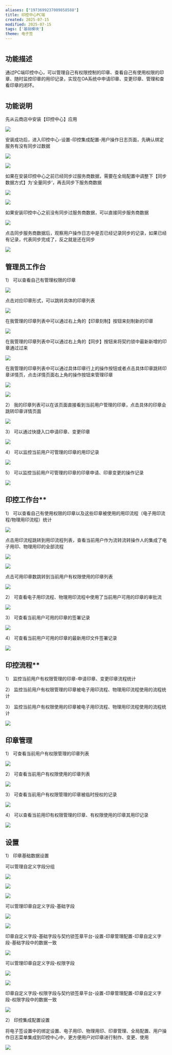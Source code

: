 ```yaml
---
aliases: ["1973699237009858588"]
title: 印控中心PC端
created: 2025-07-15
modified: 2025-07-15
tags: ['基础模块']
theme: 电子签
---
```


#

## **功能描述**

通过PC端印控中心，可以管理自己有权限控制的印章、查看自己有使用权限的印章、随时监控印章的用印记录，实现在OA系统中申请印章、变更印章、管理和查看印章的闭环。

#

## **功能说明**

先从云商店中安装【印控中心】应用

![](db7fc4e34661662fc111ba51a80cd7d3.jpg)

安装成功后，进入印控中心-设置-印控集成配置-用户操作日志页面，先确认绑定服务有没有同步过数据

![](199442cd031e1a0a1a2f9385de689034.jpg)

![](20b1939327758ee6f79f3dada7bfb69e.jpg)

如果在安装印控中心之前已经同步过服务商数据，需要在全局配置中调整下【同步数据方式】为‘全量同步’，再去同步下服务商数据

![](3d9450ff4d83d095992cef29c9ff3e59.jpg)

![](ceec402f8df1027393db6a094851f3c4.jpg)

如果安装印控中心之前没有同步过服务商数据，可以直接同步服务商数据

![](fc4a4746fe59a51bd2aa04055e7b6aaf.jpg)

点击同步服务商数据后，观察用户操作日志中是否已经记录同步的记录，如果已经有记录，代表同步完成了，反之就是还在同步

![](6471b2c5aef2656407c12f941561728b.jpg)

## **管理员工作台**

1） 可以查看自己有管理权限的印章

![](1026c2ad487cfd12fb070f589b1feef5.jpg)

点击对应印章形式，可以跳转具体的印章列表

![](95ec96b47e9180b3fe19ec4ca92e4605.jpg)

在我管理的印章列表中可以通过右上角的【印章刻制】按钮来刻制新的印章

![](d34dbf3911618f1b5ac04d8e1b4843c4.jpg)

在我管理的印章列表中可以通过右上角的【同步】按钮来将契约锁中最新新增的印章通过过来

![](ba387dad6f33be6d68c217f0fd073ccc.jpg)

在我管理的印章列表中可以通过具体印章行上的操作按钮或者点击具体印章跳转印章详情页，点击详情页面右上角的操作按钮来管理印章

![](305c5975fac6dc38ebab95eb13f46349.jpg)

![](b2f6bd3a6f2bb20108e5812e216a07b1.jpg)

2） 我的印章列表可以在该页面直接看到当前用户管理的印章，点击具体的印章会跳转印章详情页面

![](1f4c808441983b48eb3cf186f08ce78d.jpg)

3） 可以通过快捷入口申请印章、变更印章

![](ece9345f86a2a231a331484a07ef3b40.jpg)

4） 可以监控当前用户可管理的印章的用印记录

![](882371ce4f2576939a12a29fd2fb4c4d.jpg)

5） 可以监控当前用户可管理的印章的印章申请、印章变更的操作记录

![](7412268409297fc3527b85f05111b805.jpg)

## **印控**工作台**

1） 可以查看自己有使用权限的印章以及这些印章被使用的用印流程（电子用印流程/物理用印流程）统计

![](e1c3a7323429438d0cefe9a7d8b112a0.jpg)

点击用印流程跳转到用印流程列表，查看当前用户作为流转流转操作人的集成了电子用印、物理用印的全部流程

![](5e437b10c98dafc58b2524196800c620.jpg)

![](ea1543340d4e074e556b2fbe1768a568.jpg)

点击可用印章数跳转到当前用户有权限使用的印章列表

![](d4ed85a3c2d0a05054ec59d18fa85765.jpg)

2） 可查看电子用印流程、物理用印流程中使用了当前用户可用的印章的审批流

![](2f34d62c517899e1a1e8d0517ea71d7f.jpg)

3） 可查看当前用户可用的印章的签署记录

![](15fa386c50495d9fc0fc239e0c978db5.jpg)

4） 可查看当前用户可用的印章的最新用印文件签署记录

![](471577b4a0ca7fd638a300abdf6ae660.jpg)

## **印控**流程**

1） 监控当前用户有权限管理的印章-申请印章、变更印章流程统计

2） 监控当前用户有权限管理的印章被电子用印流程、物理用印流程使用的流程统计

3） 监控当前用户有权限使用的印章被电子用印流程、物理用印流程使用的流程统计

![](9037465979c5e74c3d41a725e1c36b34.jpg)

## **印章管理**

1） 可查看当前用户有权限管理的印章列表

![](37351d4317377fedfb32e9fcc14907eb.jpg)

2） 可查看当前用户有权限使用的印章列表

![](853152e2fb3999bee0643c0c5b50a7dc.jpg)

3） 可查看当前用户有权限管理的印章被临时授权的记录

![](f1fdea63e1969d22ef0af55760bf6837.jpg)

4） 可以查看当前用印有权限管理的印章、有权限使用的印章其用印记录

![](eb5d06c886acf15da30bc9b5e32fb927.jpg)

## **设置**

1） 印章基础数据设置

可以管理自定义字段分组

![](13ceeccf7996fceceac1b4821596d14b.jpg)

![](69bebba96e2b0d800d9d4c37d3f11d0b.jpg)

![](59a44df3cf8fb5bd0eb1ffa490d2bc09.jpg)

可以管理印章自定义字段-基础字段

![](45ad758e4190893b0cf3fd8ac54b3cc9.jpg)

![](bd2d3a776bb7b5e23ed8adbc6c529a80.jpg)

印章自定义字段-基础字段与契约锁签章平台-设置-印章管理配置-印章自定义字段-基础字段中的数据一致

![](553f4a9778f46d8382f25543287d114b.jpg)

可以管理印章自定义字段-权限字段

![](d1a78fc554e8ba0179a04b12b4eedf68.jpg)

![](899bc0b73f3bb3400af1c51b86b19568.jpg)

印章自定义字段-权限字段与契约锁签章平台-设置-印章管理配置-印章自定义字段-权限字段中的数据一致

![](b169682b347af7b8272678e50d6149ba.jpg)

2） 印控集成配置设置

将电子签设置中的绑定设置、电子用印、物理用印、印章管理、全局配置、用户操作日志菜单集成到印控中心中，更方便用户对印章进行制作、变更、使用

![](691df0f2ac949134b2e58f08699f5842.jpg)